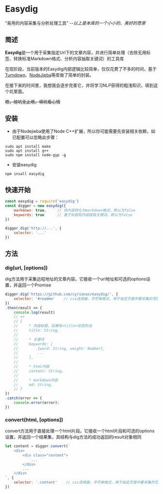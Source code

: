# Easydig

“易用的内容采集与分析处理工具”
*--以上是本库的一个小小的、美好的愿景*

## 简述
**Easydig**是一个用于采集指定Url下的文章内容，并进行简单处理（去除无用标签、转换标准Markdown格式、分析内容抽取关键词）的工具库

在现阶段，当前版本的Easydig内部逻辑比较简单，仅仅花费了不多的时间，基于[Turndown](https://github.com/domchristie/turndown)、[NodeJieba](https://github.com/yanyiwu/nodejieba)等库做了简单的封装。

在接下来的时间里，我想我会逐步完善它，并将学习NLP获得的粗浅知识，填到这个坑里面。

~~嗯，挖坑无止境，填坑看心情~~

## 安装
- 由于Nodejieba使用了Node C++扩展，所以你可能需要先安装相关依赖，如已配置可以忽略此步骤：
```
sudo apt install make
sudo apt install g++
sudo npm install node-gyp -g
```
- 安装easydig
```
npm insall easydig
```

## 快速开始
```javascript
const easydig = require('easydig')
const digger = new easydig({
    markdown: true,     // 将内容转化为markdown格式，默认为false
    keywords: true      // 基于标题和内容提取关键词，默认为false
})

digger.dig('http://...', {
    selector: '...'
})
```

## 方法
### dig(url, [options])
dig方法用于采集远程地址的文章内容。它接收一个url地址和可选的options设置，并返回一个Promise
```javascript
digger.dig('https://github.com/cyrianax/easydig/', {
    selector: '#readme'    // css选择器，字符串格式，用于指定页面中要采集的范围，不填则处理整个网页
})
.then(result => {
    console.log(result)
    // =>
    // {
    //     * 内容标题，如果有<title>标签的话
    //     title: String,
    //
    //     * 关键词
    //     keywords: [
    //         {word: String, weight: Number},
    //         ...
    //     ],
    //
    //     * html内容
    //     content: String,
    //
    //     * markdown内容
    //     md: String,
    // }
})
.catch(error => {
    console.error(error);
})
```

### convert(html, [options])
convert方法用于直接处理一个html片段。它接收一个html片段和可选的options设置，并返回一个结果集，其结构与dig方法的成功返回的result对象相同
```javascript
let content = digger.convert(`
    <div>
        <div class="content">
            ...
        </div>
        ...
    </div>
`, {
    selector: '.content'    // css选择器，字符串格式，用于指定页面中要采集的范围，不填则处理整个html片段
})
```
